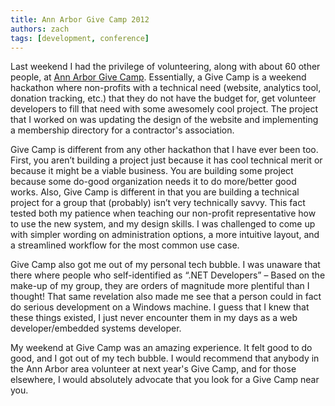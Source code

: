 ```yaml
---
title: Ann Arbor Give Camp 2012
authors: zach
tags: [development, conference]
---
```


Last weekend I had the privilege of volunteering, along with about
60 other people, at [Ann Arbor Give Camp](http://annarborgivecamp.org). Essentially, a Give Camp
is a weekend hackathon where non-profits with a technical need
(website, analytics tool, donation tracking, etc.) that they do not
have the budget for, get volunteer developers to fill that need with
some awesomely cool project. The project that I worked on was updating
the design of the website and implementing a membership directory for
a contractor's association.

Give Camp is different from any other hackathon that I have ever
been too. First, you aren’t building a project just because it has
cool technical merit or because it might be a viable business. You
are building some project because some do-good organization needs
it to do more/better good works. Also, Give Camp is different in
that you are building a technical project for a group that
(probably) isn’t very technically savvy. This fact tested both my
patience when teaching our non-profit representative how to use
the new system, and my design skills. I was challenged to come up
with simpler wording on administration options, a more intuitive
layout, and a streamlined workflow for the most common use case.

Give Camp also got me out of my personal tech bubble. I was
unaware that there where people who self-identified as “.NET
Developers” – Based on the make-up of my group, they are orders of
magnitude more plentiful than I thought! That same revelation also
made me see that a person could in fact do serious development on
a Windows machine. I guess that I knew that these things existed,
I just never encounter them in my days as a web developer/embedded
systems developer.

My weekend at Give Camp was an amazing experience. It felt good to
do good, and I got out of my tech bubble. I would recommend that
anybody in the Ann Arbor area volunteer at next year's Give Camp,
and for those elsewhere, I would absolutely advocate that you look
for a Give Camp near you.